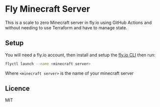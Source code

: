 # Fly Minecraft Server

This is a scale to zero Minecraft server in fly.io using GitHub Actions and without needing to use Terraform and have to manage state.

## Setup

You will need a fly.io account, then install and setup the [fly.io CLI](https://fly.io/docs/flyctl/install/) then run:

```bash
flyctl launch --name <minecraft server>
```

Where `<minecraft server>` is the name of your minecraft server

## Licence

MIT
